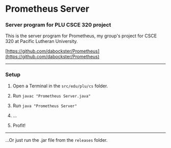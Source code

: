 Prometheus Server
=================

### Server program for PLU CSCE 320 project

This is the server program for Prometheus, my group's project for CSCE 320 at Pacific Lutheran University.

[https://github.com/dabockster/Prometheus](https://github.com/dabockster/Prometheus)

---

### Setup

1. Open a Terminal in the ```src/edu/plu/cs``` folder.

2. Run ```javac "Prometheus Server.java"```

3. Run ```java "Prometheus Server"```

4. ...

5. Profit!

---

...Or just run the .jar file from the ```releases``` folder.
